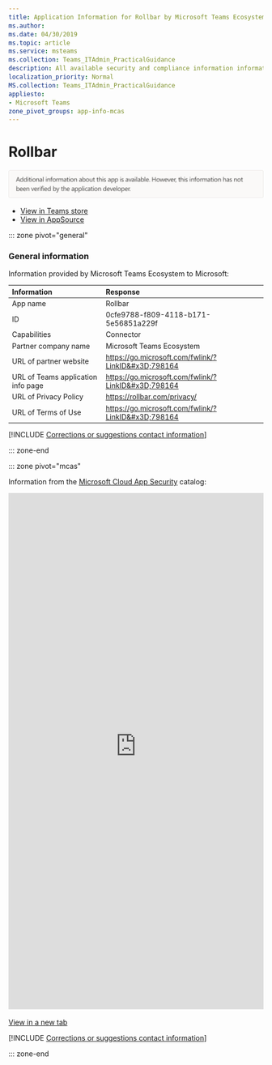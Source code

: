 ```yaml
---
title: Application Information for Rollbar by Microsoft Teams Ecosystem
ms.author: 
ms.date: 04/30/2019
ms.topic: article
ms.service: msteams
ms.collection: Teams_ITAdmin_PracticalGuidance
description: All available security and compliance information information for Rollbar, its data handling policies, its Microsoft Cloud App Security app catalog information, and security/compliance information in the CSA STAR registry.
localization_priority: Normal
MS.collection: Teams_ITAdmin_PracticalGuidance
appliesto:
- Microsoft Teams
zone_pivot_groups: app-info-mcas
---
```

# Rollbar

<p></p><img alt="Non-attested image" src="./images/unattested.png" width="650"/>

* <a href="https://teams.microsoft.com/l/app/0cfe9788-f809-4118-b171-5e56851a229f" target="_blank">View in Teams store</a>
* <a href="https://appsource.microsoft.com/en-us/product/office/WA104381602" target="_blank">View in AppSource</a>

::: zone pivot="general"

### General information

Information provided by Microsoft Teams Ecosystem to Microsoft:

| **Information** | **Response** |
|:----------------|:-------------|
| App name | Rollbar |
| ID | 0cfe9788-f809-4118-b171-5e56851a229f |
| Capabilities | Connector |
| Partner company name | Microsoft Teams Ecosystem |
| URL of partner website | <https://go.microsoft.com/fwlink/?LinkID&#x3D;798164> |
| URL of Teams application info page | <https://go.microsoft.com/fwlink/?LinkID&#x3D;798164> |
| URL of Privacy Policy | <https://rollbar.com/privacy/> |
| URL of Terms of Use | <https://go.microsoft.com/fwlink/?LinkID&#x3D;798164> |

 [!INCLUDE [Corrections or suggestions contact information](./includes/corrections-or-suggestions.md)]

::: zone-end


::: zone pivot="mcas"

Information from the [Microsoft Cloud App Security](https://www.microsoft.com/en-us/enterprise-mobility-security/cloud-app-security) catalog:

<iframe height='1020' title='Microsoft Cloud App Security Information' src='https://3ca685143b5b46b4b0e5266dadf2e97c.codepen.website/#/dashboard/26440' frameborder='no'  style='width: 100%;'></iframe>

<a href="https://3ca685143b5b46b4b0e5266dadf2e97c.codepen.website/#/dashboard/26440" target="_blank">View in a new tab</a>

[!INCLUDE [Corrections or suggestions contact information](./includes/corrections-or-suggestions.md)]

::: zone-end

